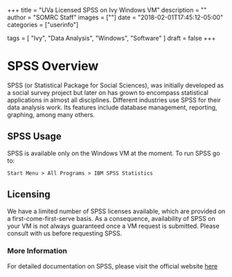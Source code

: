 +++
title = "UVa Licensed SPSS on Ivy Windows VM"
description = ""
author = "SOMRC Staff"
images = [""]
date = "2018-02-01T17:45:12-05:00"
categories = ["userinfo"]

tags = [
    "Ivy", 
    "Data Analysis",
    "Windows",
    "Software"
]
draft = false
+++

# SPSS Overview

SPSS (or Statistical Package for Social Sciences), was initially developed as a social survey project but later on has grown to encompass statistical
applications in almost all disciplines. Different industries use SPSS for their data analysis work. Its features include database management, reporting,
graphing, among many others. 

## SPSS Usage

SPSS is available only on the Windows VM at the moment. To run SPSS go to:

	Start Menu > All Programs > IBM SPSS Statistics


## Licensing

We have a limited number of SPSS licenses available, which are provided on a first-come-first-serve basis. 
As a consequence, availability of SPSS on your VM is not always guaranteed once a VM request is submitted.
Please consult with us before requesting SPSS.  


### More Information

For detailed documentation on SPSS, please visit the official website [here](http://www-01.ibm.com/support/docview.wss?uid=swg27047033#en)